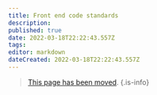 ```yaml
---
title: Front end code standards
description: 
published: true
date: 2022-03-18T22:22:43.557Z
tags: 
editor: markdown
dateCreated: 2022-03-18T22:22:43.557Z
---
```


> [This page has been moved](https://github.com/centerofci/mathesar/blob/develop/mathesar_ui/STANDARDS.md).
{.is-info}

